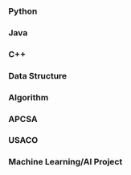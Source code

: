 ### Python

### Java

### C++

### Data Structure

### Algorithm

### APCSA

### USACO

### Machine Learning/AI Project